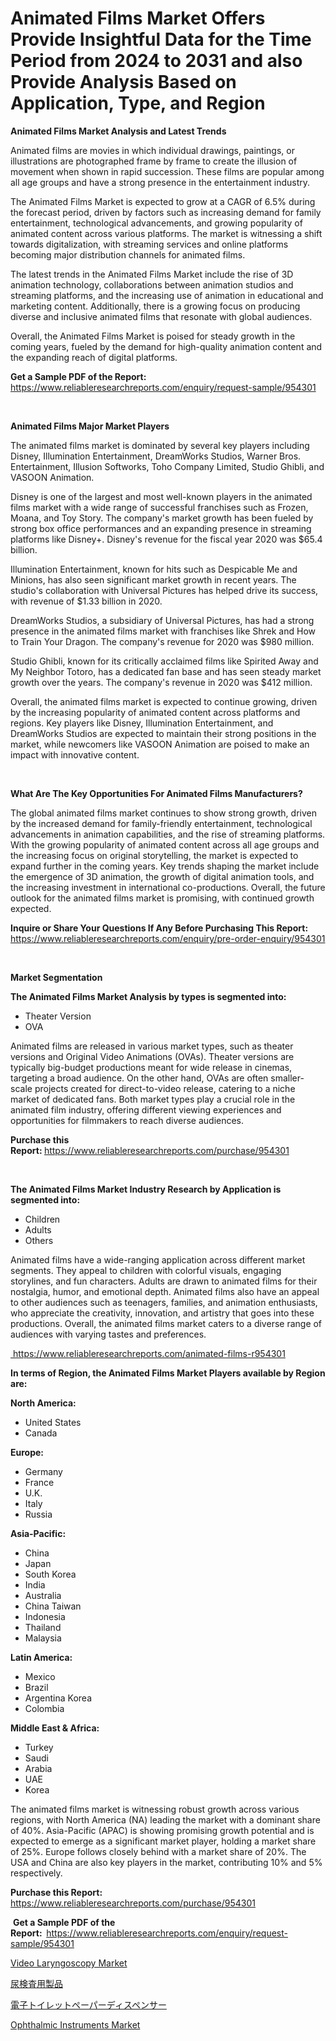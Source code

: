 <p><h1>Animated Films Market Offers Provide Insightful Data for the Time Period from 2024 to 2031 and also Provide Analysis Based on Application, Type, and Region</h1></p><p><strong>Animated Films Market Analysis and Latest Trends</strong></p>
<p><p>Animated films are movies in which individual drawings, paintings, or illustrations are photographed frame by frame to create the illusion of movement when shown in rapid succession. These films are popular among all age groups and have a strong presence in the entertainment industry.</p><p>The Animated Films Market is expected to grow at a CAGR of 6.5% during the forecast period, driven by factors such as increasing demand for family entertainment, technological advancements, and growing popularity of animated content across various platforms. The market is witnessing a shift towards digitalization, with streaming services and online platforms becoming major distribution channels for animated films.</p><p>The latest trends in the Animated Films Market include the rise of 3D animation technology, collaborations between animation studios and streaming platforms, and the increasing use of animation in educational and marketing content. Additionally, there is a growing focus on producing diverse and inclusive animated films that resonate with global audiences.</p><p>Overall, the Animated Films Market is poised for steady growth in the coming years, fueled by the demand for high-quality animation content and the expanding reach of digital platforms.</p></p>
<p><strong>Get a Sample PDF of the Report:&nbsp;</strong> <a href="https://www.reliableresearchreports.com/enquiry/request-sample/954301">https://www.reliableresearchreports.com/enquiry/request-sample/954301</a></p>
<p>&nbsp;</p>
<p><strong>Animated Films Major Market Players</strong></p>
<p><p>The animated films market is dominated by several key players including Disney, Illumination Entertainment, DreamWorks Studios, Warner Bros. Entertainment, Illusion Softworks, Toho Company Limited, Studio Ghibli, and VASOON Animation. </p><p>Disney is one of the largest and most well-known players in the animated films market with a wide range of successful franchises such as Frozen, Moana, and Toy Story. The company's market growth has been fueled by strong box office performances and an expanding presence in streaming platforms like Disney+. Disney's revenue for the fiscal year 2020 was $65.4 billion.</p><p>Illumination Entertainment, known for hits such as Despicable Me and Minions, has also seen significant market growth in recent years. The studio's collaboration with Universal Pictures has helped drive its success, with revenue of $1.33 billion in 2020.</p><p>DreamWorks Studios, a subsidiary of Universal Pictures, has had a strong presence in the animated films market with franchises like Shrek and How to Train Your Dragon. The company's revenue for 2020 was $980 million.</p><p>Studio Ghibli, known for its critically acclaimed films like Spirited Away and My Neighbor Totoro, has a dedicated fan base and has seen steady market growth over the years. The company's revenue in 2020 was $412 million.</p><p>Overall, the animated films market is expected to continue growing, driven by the increasing popularity of animated content across platforms and regions. Key players like Disney, Illumination Entertainment, and DreamWorks Studios are expected to maintain their strong positions in the market, while newcomers like VASOON Animation are poised to make an impact with innovative content.</p></p>
<p>&nbsp;</p>
<p><strong>What Are The Key Opportunities For Animated Films Manufacturers?</strong></p>
<p><p>The global animated films market continues to show strong growth, driven by the increased demand for family-friendly entertainment, technological advancements in animation capabilities, and the rise of streaming platforms. With the growing popularity of animated content across all age groups and the increasing focus on original storytelling, the market is expected to expand further in the coming years. Key trends shaping the market include the emergence of 3D animation, the growth of digital animation tools, and the increasing investment in international co-productions. Overall, the future outlook for the animated films market is promising, with continued growth expected.</p></p>
<p><strong>Inquire or Share Your Questions If Any Before Purchasing This Report:</strong> <a href="https://www.reliableresearchreports.com/enquiry/pre-order-enquiry/954301">https://www.reliableresearchreports.com/enquiry/pre-order-enquiry/954301</a></p>
<p>&nbsp;</p>
<p><strong>Market Segmentation</strong></p>
<p><strong>The Animated Films Market Analysis by types is segmented into:</strong></p>
<p><ul><li>Theater Version</li><li>OVA</li></ul></p>
<p><p>Animated films are released in various market types, such as theater versions and Original Video Animations (OVAs). Theater versions are typically big-budget productions meant for wide release in cinemas, targeting a broad audience. On the other hand, OVAs are often smaller-scale projects created for direct-to-video release, catering to a niche market of dedicated fans. Both market types play a crucial role in the animated film industry, offering different viewing experiences and opportunities for filmmakers to reach diverse audiences.</p></p>
<p><strong>Purchase this Report:&nbsp;</strong><a href="https://www.reliableresearchreports.com/purchase/954301">https://www.reliableresearchreports.com/purchase/954301</a></p>
<p>&nbsp;</p>
<p><strong>The Animated Films Market Industry Research by Application is segmented into:</strong></p>
<p><ul><li>Children</li><li>Adults</li><li>Others</li></ul></p>
<p><p>Animated films have a wide-ranging application across different market segments. They appeal to children with colorful visuals, engaging storylines, and fun characters. Adults are drawn to animated films for their nostalgia, humor, and emotional depth. Animated films also have an appeal to other audiences such as teenagers, families, and animation enthusiasts, who appreciate the creativity, innovation, and artistry that goes into these productions. Overall, the animated films market caters to a diverse range of audiences with varying tastes and preferences.</p></p>
<p><a href="https://www.reliableresearchreports.com/animated-films-r954301">&nbsp;https://www.reliableresearchreports.com/animated-films-r954301</a></p>
<p><strong>In terms of Region, the Animated Films Market Players available by Region are:</strong></p>
<p>
    <p> <strong> North America: </strong>
        <ul>
            <li>United States</li>
            <li>Canada</li>
        </ul>
        </p> 
    <p> <strong> Europe: </strong>
        <ul>
            <li>Germany</li>
            <li>France</li>
            <li>U.K.</li>
            <li>Italy</li>
            <li>Russia</li>
        </ul>
        </p> 
    <p> <strong> Asia-Pacific: </strong>
        <ul>
            <li>China</li>
            <li>Japan</li>
            <li>South Korea</li>
            <li>India</li>
            <li>Australia</li>
            <li>China Taiwan</li>
            <li>Indonesia</li>
            <li>Thailand</li>
            <li>Malaysia</li>
        </ul>
        </p> 
    <p> <strong> Latin America: </strong>
        <ul>
            <li>Mexico</li>
            <li>Brazil</li>
            <li>Argentina Korea</li>
            <li>Colombia</li>
        </ul>
        </p> 
    <p> <strong> Middle East & Africa: </strong>
        <ul>
            <li>Turkey</li>
            <li>Saudi</li>
            <li>Arabia</li>
            <li>UAE</li>
            <li>Korea</li>
        </ul>
    </p>
    </p>
<p><p>The animated films market is witnessing robust growth across various regions, with North America (NA) leading the market with a dominant share of 40%. Asia-Pacific (APAC) is showing promising growth potential and is expected to emerge as a significant market player, holding a market share of 25%. Europe follows closely behind with a market share of 20%. The USA and China are also key players in the market, contributing 10% and 5% respectively.</p></p>
<p><strong>Purchase this Report: </strong><a href="https://www.reliableresearchreports.com/purchase/954301">https://www.reliableresearchreports.com/purchase/954301</a></p>
<p>&nbsp;<strong>Get a Sample PDF of the Report:&nbsp;&nbsp;</strong><a href="https://www.reliableresearchreports.com/enquiry/request-sample/954301">https://www.reliableresearchreports.com/enquiry/request-sample/954301</a></p>
<p><strong></strong></p>
<p><p><a href="https://github.com/pennyaldbrittonh658/Market-Research-Report-List-1/blob/main/video-laryngoscopy-market.md">Video Laryngoscopy Market</a></p><p><a href="https://github.com/leigh4852023/Market-Research-Report-List-2/blob/main/1123872174334.md">尿検査用製品</a></p><p><a href="https://github.com/alyle7648/Market-Research-Report-List-2/blob/main/4912091174333.md">電子トイレットペーパーディスペンサー</a></p><p><a href="https://github.com/dmmanir420/Market-Research-Report-List-1/blob/main/ophthalmic-instruments-market.md">Ophthalmic Instruments Market</a></p></p>